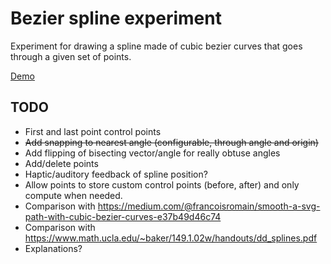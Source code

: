 Bezier spline experiment
===

Experiment for drawing a spline made of cubic bezier curves that goes through a given set of points.

[Demo](https://rhumaric.github.io/bezier-spline-experiment/public/)

## TODO
- First and last point control points
- ~~Add snapping to nearest angle (configurable, through angle and origin)~~
- Add flipping of bisecting vector/angle for really obtuse angles
- Add/delete points
- Haptic/auditory feedback of spline position?
- Allow points to store custom control points (before, after) and only compute when needed.
- Comparison with https://medium.com/@francoisromain/smooth-a-svg-path-with-cubic-bezier-curves-e37b49d46c74
- Comparison with https://www.math.ucla.edu/~baker/149.1.02w/handouts/dd_splines.pdf
- Explanations?

